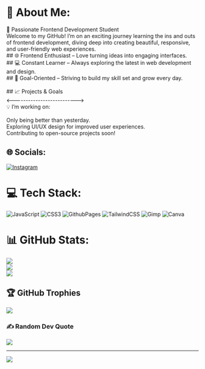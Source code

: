 # 💫 About Me:
🌱 Passionate Frontend Development Student<br>Welcome to my GitHub! I’m on an exciting journey learning the ins and outs of frontend development, diving deep into creating beautiful, responsive, and user-friendly web experiences.<br>## 🌐 Frontend Enthusiast – Love turning ideas into engaging interfaces.<br>## 💻 Constant Learner – Always exploring the latest in web development and design.<br>## 🎯 Goal-Oriented – Striving to build my skill set and grow every day.<br><br>## 📈 Projects & Goals<br><--------------------------><br>💡 I’m working on:<br><br>Only being better than yesterday.<br>Exploring UI/UX design for improved user experiences.<br>Contributing to open-source projects soon!


## 🌐 Socials:
[![Instagram](https://img.shields.io/badge/Instagram-%23E4405F.svg?logo=Instagram&logoColor=white)](https://instagram.com/k.e.vvn) 

# 💻 Tech Stack:
![JavaScript](https://img.shields.io/badge/javascript-%23323330.svg?style=for-the-badge&logo=javascript&logoColor=%23F7DF1E) ![CSS3](https://img.shields.io/badge/css3-%231572B6.svg?style=for-the-badge&logo=css3&logoColor=white) ![GithubPages](https://img.shields.io/badge/github%20pages-121013?style=for-the-badge&logo=github&logoColor=white) ![TailwindCSS](https://img.shields.io/badge/tailwindcss-%2338B2AC.svg?style=for-the-badge&logo=tailwind-css&logoColor=white) ![Gimp](https://img.shields.io/badge/Gimp-657D8B?style=for-the-badge&logo=gimp&logoColor=FFFFFF) ![Canva](https://img.shields.io/badge/Canva-%2300C4CC.svg?style=for-the-badge&logo=Canva&logoColor=white)
# 📊 GitHub Stats:
![](https://github-readme-stats.vercel.app/api?username=kevzz17&theme=dark&hide_border=false&include_all_commits=false&count_private=false)<br/>
![](https://github-readme-streak-stats.herokuapp.com/?user=kevzz17&theme=dark&hide_border=false)<br/>
![](https://github-readme-stats.vercel.app/api/top-langs/?username=kevzz17&theme=dark&hide_border=false&include_all_commits=false&count_private=false&layout=compact)

## 🏆 GitHub Trophies
![](https://github-profile-trophy.vercel.app/?username=kevzz17&theme=one_dark_pro&no-frame=true&no-bg=true&margin-w=4)

### ✍️ Random Dev Quote
![](https://quotes-github-readme.vercel.app/api?type=horizontal&theme=gruvbox)

---
[![](https://visitcount.itsvg.in/api?id=kevzz17&icon=1&color=6)](https://visitcount.itsvg.in)

<!-- Proudly created with GPRM ( https://gprm.itsvg.in ) -->
